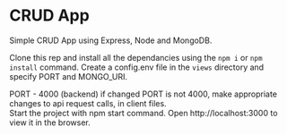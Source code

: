 # CRUD App
Simple CRUD App using Express, Node and MongoDB.


Clone this rep and install all the dependancies using the `npm i` or `npm install` command.
Create a config.env file in the `views` directory and specify PORT and MONGO_URI.

PORT - 4000 (backend)
if changed PORT is not 4000, make appropriate changes to api request calls, in client files. <br/>
Start the project with npm start command. Open http://localhost:3000 to view it in the browser.
